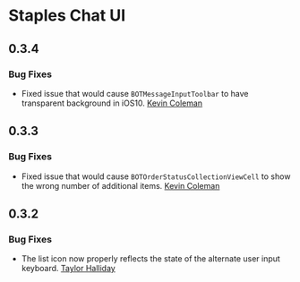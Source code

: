 # Staples Chat UI

## 0.3.4

### Bug Fixes

* Fixed issue that would cause `BOTMessageInputToolbar` to have transparent background in iOS10.
  [Kevin Coleman](https://github.com/kcoleman731)

## 0.3.3

### Bug Fixes

* Fixed issue that would cause `BOTOrderStatusCollectionViewCell` to show the wrong number of additional items.
  [Kevin Coleman](https://github.com/kcoleman731)

## 0.3.2

### Bug Fixes  

* The list icon now properly reflects the state of the alternate user input keyboard.
  [Taylor Halliday](https://github.com/tayhalla)

